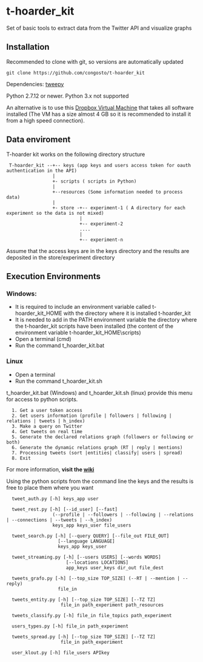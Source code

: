 # t-hoarder_kit
Set of basic tools to extract data from the Twitter API and visualize graphs


## Installation

Recommended to clone with git, so versions are automatically updated

    git clone https://github.com/congosto/t-hoarder_kit

Dependencies: [tweepy](https://github.com/tweepy/tweepy)

Python 2.7.12 or newer. Python 3.x not supported

An alternative is to use this [Dropbox Virtual Machine](https://www.dropbox.com/s/18gt69suptie5hw/ubuntumate1602_taller.ova?dl=0) that takes all software installed (The VM has a size almost 4 GB so it is recommended to install it from a high speed connection). 

## Data enviroment

T-hoarder kit works on the following directory structure

     T-hoarder_kit --+-- keys (app keys and users access token for oauth authentication in the API)
                     |
                     +- scripts ( scripts in Python)
                     |
                     +--resources (Some information needed to process data)
                     |
                     +- store -+-- experiment-1 ( A directory for each experiment so the data is not mixed)
                               |
                               +-- experiment-2
                               ....
                               |
                               +-- experiment-n

Assume that the access keys are in the keys directory and the results are deposited in the store/experiment directory

## Execution Environments

### Windows:

  - It is required to include an environment variable called t-hoarder_kit_HOME with the directory where it is installed t-hoarder_kit
  - It is needed to add in the PATH environment variable the directory where the t-hoarder_kit scripts have been installed (the content of the environment variable t-hoarder_kit_HOME\scripts)
  - Open a terminal (cmd)
  - Run the command t_hoarder_kit.bat

### Linux

  - Open a terminal
  - Run the command t_hoarder_kit.sh

t_hoarder_kit.bat (Windows) and t_hoarder_kit.sh (linux) provide this menu for access to python scripts. 


      1. Get a user token access
      2. Get users information (profile | followers | following | relations | tweets | h_index)
      3. Make a query on Twitter
      4. Get tweets on real time
      5. Generate the declared relations graph (followers or following or both)
      6. Generate the dynamic relations graph (RT | reply | mentions)
      7. Processing tweets (sort |entities| classify| users | spread)
      8. Exit

For more information, **visit the [wiki](https://github.com/congosto/t-hoarder_kit/wiki)**

Using the python scripts from the command line the keys and the results is free to place them where you want

      tweet_auth.py [-h] keys_app user

      tweet_rest.py [-h] [--id_user] [--fast]
                     (--profile | --followers | --following | --relations | --connections | --tweets | --h_index)
                     keys_app keys_user file_users

      tweet_search.py [-h] [--query QUERY] [--file_out FILE_OUT]
                       [--language LANGUAGE]
                       keys_app keys_user
 
      tweet_streaming.py [-h] [--users USERS] [--words WORDS]
                          [--locations LOCATIONS]
                          app_keys user_keys dir_out file_dest

      tweets_grafo.py [-h] [--top_size TOP_SIZE] (--RT | --mention | --reply)
                       file_in

      tweets_entity.py [-h] [--top_size TOP_SIZE] [--TZ TZ]
                        file_in path_experiment path_resources

      tweets_classify.py [-h] file_in file_topics path_experiment

      users_types.py [-h] file_in path_experiment

      tweets_spread.py [-h] [--top_size TOP_SIZE] [--TZ TZ]
                        file_in path_experiment

      user_klout.py [-h] file_users APIkey




